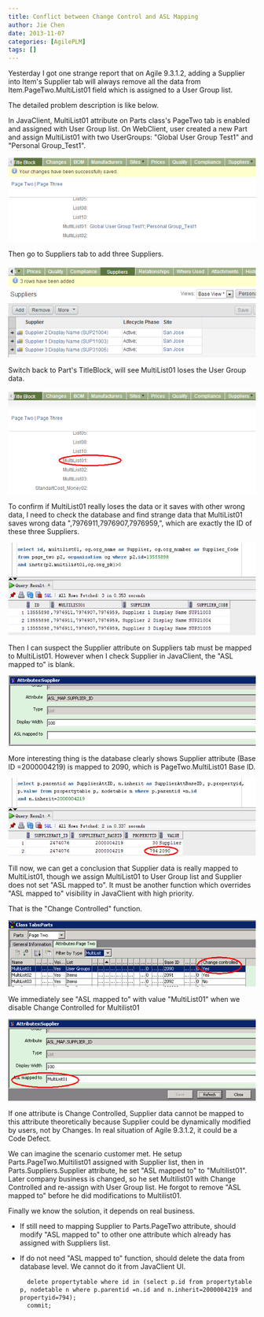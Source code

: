 ```yaml
---
title: Conflict between Change Control and ASL Mapping
author: Jie Chen
date: 2013-11-07
categories: [AgilePLM]
tags: []
---
```


Yesterday I got one strange report that on Agile 9.3.1.2, adding a Supplier into Item's Supplier tab will always remove all the data from Item.PageTwo.MultiList01 field which is assigned to a User Group list.

The detailed problem description is like below.

In JavaClient, MultiList01 attribute on Parts class's PageTwo tab is enabled and assigned with User Group list. On WebClient, user created a new Part and assign MultiList01 with two UserGroups: "Global User Group Test1" and "Personal Group_Test1".

![](/assets/res/troubleshooting-agileplm-conflictccasl-1.png)

Then go to Suppliers tab to add three Suppliers.

![](/assets/res/troubleshooting-agileplm-conflictccasl-2.png)

Switch back to Part's TitleBlock, will see MultiList01 loses the User Group data.

![](/assets/res/troubleshooting-agileplm-conflictccasl-3.png)

To confirm if MultiList01 really loses the data or it saves with other wrong data, I need to check the database and find strange data that MultiList01 saves wrong data ",7976911,7976907,7976959,", which are exactly the ID of these three Suppliers.

![](/assets/res/troubleshooting-agileplm-conflictccasl-4.png)

Then I can suspect the Supplier attribute on Suppliers tab must be mapped to MultiList01. However when I check Supplier in JavaClient, the "ASL mapped to" is blank.

![](/assets/res/troubleshooting-agileplm-conflictccasl-5.png)

More interesting thing is the database clearly shows Supplier attribute (Base ID =2000004219) is mapped to 2090, which is PageTwo.MultiList01 Base ID.

![](/assets/res/troubleshooting-agileplm-conflictccasl-6.png)

Till now, we can get a conclusion that Supplier data is really mapped to MultiList01, though we assign MultiList01 to User Group list and Supplier does not set "ASL mapped to". It must be another function which overrides "ASL mapped to" visibility in JavaClient with high priority.

That is the "Change Controlled" function.

![](/assets/res/troubleshooting-agileplm-conflictccasl-7.png)

We immediately see "ASL mapped to" with value "MultiList01" when we disable Change Controlled for Multilist01

![](/assets/res/troubleshooting-agileplm-conflictccasl-8.png)

If one attribute is Change Controlled, Supplier data cannot be mapped to this attribute theoretically because Supplier could be dynamically modified by users, not by Changes. In real situation of Agile 9.3.1.2, it could be a Code Defect.

We can imagine the scenario customer met. He setup Parts.PageTwo.Multilist01 assigned with Supplier list, then in Parts.Suppliers.Supplier attribute, he set "ASL mapped to" to "Multilist01". Later company business is changed, so he set Multilist01 with Change Controlled and re-assign with User Group list. He forgot to remove "ASL mapped to" before he did modifications to Multilist01.

Finally we know the solution, it depends on real business.

* If still need to mapping Supplier to Parts.PageTwo attribute, should modify "ASL mapped to" to other one attribute which already has assigned with Suppliers list.
* If do not need "ASL mapped to" function, should delete the data from database level. We cannot do it from JavaClient UI.

		delete propertytable where id in (select p.id from propertytable p, nodetable n where p.parentid =n.id and n.inherit=2000004219 and propertyid=794);
		commit;


